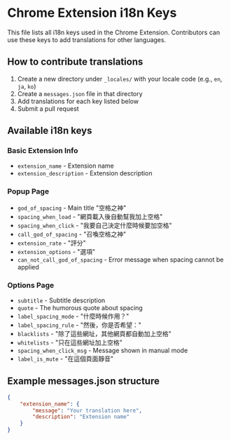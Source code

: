 # Chrome Extension i18n Keys

This file lists all i18n keys used in the Chrome Extension. Contributors can use these keys to add translations for other languages.

## How to contribute translations

1. Create a new directory under `_locales/` with your locale code (e.g., `en`, `ja`, `ko`)
2. Create a `messages.json` file in that directory
3. Add translations for each key listed below
4. Submit a pull request

## Available i18n keys

### Basic Extension Info
- `extension_name` - Extension name
- `extension_description` - Extension description

### Popup Page
- `god_of_spacing` - Main title "空格之神"
- `spacing_when_load` - "網頁載入後自動幫我加上空格"
- `spacing_when_click` - "我要自己決定什麼時候要加空格"
- `call_god_of_spacing` - "召喚空格之神"
- `extension_rate` - "評分"
- `extension_options` - "選項"
- `can_not_call_god_of_spacing` - Error message when spacing cannot be applied

### Options Page
- `subtitle` - Subtitle description
- `quote` - The humorous quote about spacing
- `label_spacing_mode` - "什麼時候作用？"
- `label_spacing_rule` - "然後，你是否希望："
- `blacklists` - "除了這些網址，其他網頁都自動加上空格"
- `whitelists` - "只在這些網址加上空格"
- `spacing_when_click_msg` - Message shown in manual mode
- `label_is_mute` - "在這個頁面靜音"

## Example messages.json structure

```json
{
    "extension_name": {
        "message": "Your translation here",
        "description": "Extension name"
    }
}
```